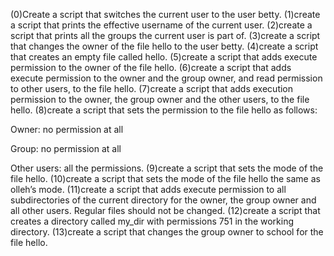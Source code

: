 (0)Create a script that switches the current user to the user betty. (1)create a script that prints the effective username of the current user. (2)create a script that prints all the groups the current user is part of. (3)create a script that changes the owner of the file hello to the user betty. (4)create a script that creates an empty file called hello. (5)create a script that adds execute permission to the owner of the file hello. (6)create a script that adds execute permission to the owner and the group owner, and read permission to other users, to the file hello. (7)create a script that adds execution permission to the owner, the group owner and the other users, to the file hello. (8)create a script that sets the permission to the file hello as follows:  



Owner: no permission at all

Group: no permission at all

Other users: all the permissions. (9)create a script that sets the mode of the file hello. (10)create a script that sets the mode of the file hello the same as olleh’s mode. (11)create a script that adds execute permission to all subdirectories of the current directory for the owner, the group owner and all other users. Regular files should not be changed. (12)create a script that creates a directory called my_dir with permissions 751 in the working directory. (13)create a script that changes the group owner to school for the file hello.
